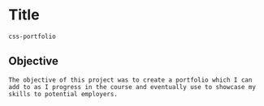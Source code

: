 # Title
    css-portfolio

## Objective
    The objective of this project was to create a portfolio which I can add to as I progress in the course and eventually use to showcase my skills to potential employers.


